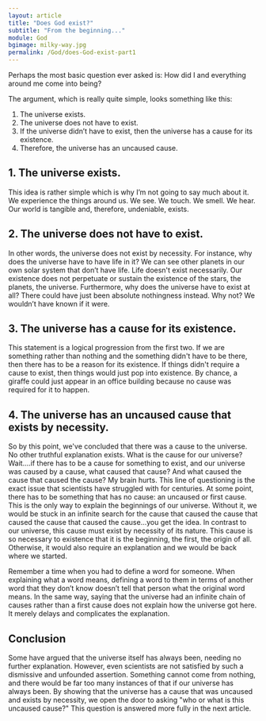 ```yaml
---
layout: article
title: "Does God exist?"
subtitle: "From the beginning..."
module: God
bgimage: milky-way.jpg
permalink: /God/does-God-exist-part1
---
```


Perhaps the most basic question ever asked is: How did I and everything around me come into being?

The argument, which is really quite simple, looks something like this:

1. The universe exists.
2. The universe does not have to exist.
3. If the universe didn’t have to exist, then the universe has a cause for its existence.
4. Therefore, the universe has an uncaused cause.

## 1. The universe exists.
This idea is rather simple which is why I’m not going to say much about it. We experience the things around us. We see. We touch. We smell. We hear. Our world is tangible and, therefore, undeniable, exists.

## 2. The universe does not have to exist.
In other words, the universe does not exist by necessity. For instance, why does the universe have to have life in it? We can see other planets in our own solar system that don’t have life. Life doesn't exist necessarily. Our existence does not perpetuate or sustain the existence of the stars, the planets, the universe. Furthermore, why does the universe have to exist at all? There could have just been absolute nothingness instead. Why not? We wouldn’t have known if it were.

## 3. The universe has a cause for its existence.
This statement is a logical progression from the first two. If we are something rather than nothing and the something didn't have to be there, then there has to be a reason for its existence. If things didn't require a cause to exist, then things would just pop into existence. By chance, a giraffe could just appear in an office building because no cause was required for it to happen.

## 4. The universe has an uncaused cause that exists by necessity.
So by this point, we've concluded that there was a cause to the universe. No other truthful explanation exists. What is the cause for our universe? Wait....if there has to be a cause for something to exist, and our universe was caused by a cause, what caused that cause? And what caused the cause that caused the cause? My brain hurts. This line of questioning is the exact issue that scientists have struggled with for centuries. At some point, there has to be something that has no cause: an uncaused or first cause. This is the only way to explain the beginnings of our universe. Without it, we would be stuck in an infinite search for the cause that caused the cause that caused the cause that caused the cause...you get the idea. In contrast to our universe, this cause must exist by necessity of its nature. This cause is so necessary to existence that it is the beginning, the first, the origin of all. Otherwise, it would also require an explanation and we would be back where we started.

Remember a time when you had to define a word for someone. When explaining what a word means, defining a word to them in terms of another word that they don’t know doesn’t tell that person what the original word means. In the same way, saying that the universe had an infinite chain of causes rather than a first cause does not explain how the universe got here. It merely delays and complicates the explanation.

## Conclusion
Some have argued that the universe itself has always been, needing no further explanation. However, even scientists are not satisfied by such a dismissive and unfounded assertion. Something cannot come from nothing, and there would be far too many instances of that if our universe has always been. By showing that the universe has a cause that was uncaused and exists by necessity, we open the door to asking "who or what is this uncaused cause?" This question is answered more fully in the next article.
